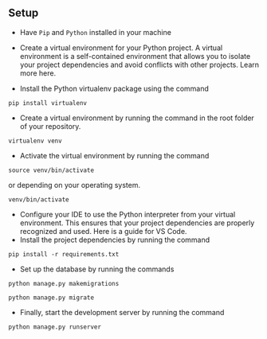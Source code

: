 ## Setup
- Have `Pip` and `Python` installed in your machine

- Create a virtual environment for your Python project. A virtual environment is a self-contained environment that allows you to isolate your project dependencies and avoid conflicts with other projects. Learn more here.
- Install the Python virtualenv package using the command 
```
pip install virtualenv
```
- Create a virtual environment by running the command in the root folder of your repository.
```
virtualenv venv
``` 
- Activate the virtual environment by running the command 
```
source venv/bin/activate
``` 
or depending on your operating system.
```
venv/bin/activate
``` 
- Configure your IDE to use the Python interpreter from your virtual environment. This ensures that your project dependencies are properly recognized and used. Here is a guide for VS Code.
- Install the project dependencies by running the command 
```
pip install -r requirements.txt
```
- Set up the database by running the commands 
```
python manage.py makemigrations
```
```
python manage.py migrate
```
- Finally, start the development server by running the command 
```
python manage.py runserver
```